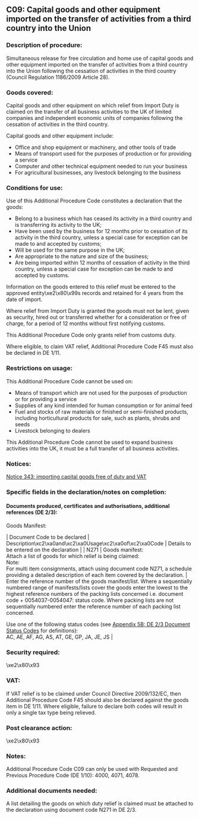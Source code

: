 C09: Capital goods and other equipment imported on the transfer of activities from a third country into the Union
-----------------------------------------------------------------------------------------------------------------

### Description of procedure:

Simultaneous release for free circulation and home use of capital goods and other equipment imported on the transfer of activities from a third country into the Union following the cessation of activities in the third country (Council Regulation 1186/2009 Article 28).

### Goods covered:

Capital goods and other equipment on which relief from Import Duty is claimed on the transfer of all business activities to the UK of limited companies and independent economic units of companies following the cessation of activities in the third country.

Capital goods and other equipment include:

 * Office and shop equipment or machinery, and other tools of trade
 * Means of transport used for the purposes of production or for providing a service
 * Computer and other technical equipment needed to run your business
 * For agricultural businesses, any livestock belonging to the business

### Conditions for use:

Use of this Additional Procedure Code constitutes a declaration that the goods:

 * Belong to a business which has ceased its activity in a third country and is transferring its activity to the UK;
 * Have been used by the business for 12 months prior to cessation of its activity in the third country, unless a special case for exception can be made to and accepted by customs;
 * Will be used for the same purpose in the UK;
 * Are appropriate to the nature and size of the business;
 * Are being imported within 12 months of cessation of activity in the third country, unless a special case for exception can be made to and accepted by customs.

Information on the goods entered to this relief must be entered to the approved entity\xe2\x80\x99s records and retained for 4 years from the date of import.

Where relief from Import Duty is granted the goods must not be lent, given as security, hired out or transferred whether for a consideration or free of charge, for a period of 12 months without first notifying customs.

This Additional Procedure Code only grants relief from customs duty.

Where eligible, to claim VAT relief, Additional Procedure Code F45 must also be declared in DE 1/11.

### Restrictions on usage:

This Additional Procedure Code cannot be used on:

 * Means of transport which are not used for the purposes of production or for providing a service
 * Supplies of any kind intended for human consumption or for animal feed
 * Fuel and stocks of raw materials or finished or semi-finished products, including horticultural products for sale, such as plants, shrubs and seeds
 * Livestock belonging to dealers

This Additional Procedure Code cannot be used to expand business activities into the UK, it must be a full transfer of all business activities.

### Notices:

[Notice 343: importing capital goods free of duty and VAT](https://www.gov.uk/government/publications/notice-343-importing-capital-goods-free-of-duty-and-vat/notice-343-importing-capital-goods-free-of-duty-and-vat)

### Specific fields in the declaration/notes on completion:

#### Documents produced, certificates and authorisations, additional references (DE 2/3):

Goods Manifest:



  |  Document Code to be declared |  Description\xc2\xa0and\xc2\xa0Usage\xc2\xa0of\xc2\xa0Code |  Details to be entered on the declaration | 
   |  N271 |  Goods manifest:  
Attach a list of goods for which relief is being claimed:  
Note:  
For multi item consignments, attach using document code N271, a schedule providing a detailed description of each item covered by the declaration. |  Enter the reference number of the goods manifest/list. Where a sequentially numbered range of manifests/lists cover the goods enter the lowest to the highest reference numbers of the packing lists concerned i.e. document code + 0054037-0054047: status code. Where packing lists are not sequentially numbered enter the reference number of each packing list concerned.  
  
Use one of the following status codes (see [Appendix 5B: DE 2/3 Document Status Codes](https://www.gov.uk/guidance/data-element-23-document-status-codes-of-the-customs-declaration-service-cds) for definitions):  
AC, AE, AF, AG, AS, AT, GE, GP, JA, JE, JS | 
 
### Security required:

\xe2\x80\x93

### VAT:

If VAT relief is to be claimed under Council Directive 2009/132/EC, then Additional Procedure Code F45 should also be declared against the goods item in DE 1/11. Where eligible, failure to declare both codes will result in only a single tax type being relieved.

### Post clearance action:

\xe2\x80\x93

### Notes:

Additional Procedure Code C09 can only be used with Requested and Previous Procedure Code (DE 1/10): 4000, 4071, 4078.

### Additional documents needed:

A list detailing the goods on which duty relief is claimed must be attached to the declaration using document code N271 in DE 2/3.

